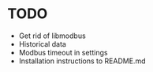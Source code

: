 TODO
====

- Get rid of libmodbus
- Historical data
- Modbus timeout in settings
- Installation instructions to README.md
